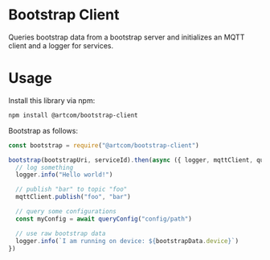 # Bootstrap Client

Queries bootstrap data from a bootstrap server and initializes an MQTT client and a logger for services.

# Usage

Install this library via npm:
```bash
npm install @artcom/bootstrap-client
```

Bootstrap as follows:
```javascript
const bootstrap = require("@artcom/bootstrap-client")

bootstrap(bootstrapUri, serviceId).then(async ({ logger, mqttClient, queryConfig, bootstrapData }) => {
  // log something
  logger.info("Hello world!")

  // publish "bar" to topic "foo"
  mqttClient.publish("foo", "bar")

  // query some configurations
  const myConfig = await queryConfig("config/path")

  // use raw bootstrap data
  logger.info(`I am running on device: ${bootstrapData.device}`)
})
```
